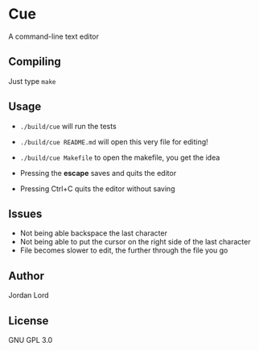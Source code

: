 # Cue

A command-line text editor

## Compiling

Just type `make`

## Usage

- `./build/cue` will run the tests
- `./build/cue README.md` will open this very file for editing!
- `./build/cue Makefile` to open the makefile, you get the idea

- Pressing the **escape** saves and quits the editor
- Pressing Ctrl+C quits the editor without saving

## Issues

- Not being able backspace the last character
- Not being able to put the cursor on the right side of the last character
- File becomes slower to edit, the further through the file you go

## Author

Jordan Lord

## License

GNU GPL 3.0
